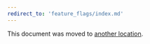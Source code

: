 ```yaml
---
redirect_to: 'feature_flags/index.md'
---
```


This document was moved to [another location](feature_flags/index.md).

<!-- This redirect file can be deleted after February 1, 2021. -->
<!-- Before deletion, see: https://docs.gitlab.com/ee/development/documentation/#move-or-rename-a-page -->
